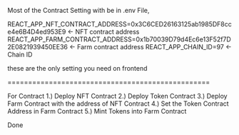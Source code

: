 Most of the Contract Setting with be in .env File,

REACT_APP_NFT_CONTRACT_ADDRESS=0x3C6CED26163125ab1985DF8cce4e6B4D4ed953E9 <- NFT contract address
REACT_APP_FARM_CONTRACT_ADDRESS=0x1b70039D79d4Ec6e13F52f7D2E0821939450EE36 <- Farm contract address
REACT_APP_CHAIN_ID=97 <- Chain ID

these are the only setting you need on frontend

=================================================

For Contract
1.) Deploy NFT Contract
2.) Deploy Token Contract
3.) Deploy Farm Contract with the address of NFT Contract
4.) Set the Token Contract Address in Farm Contract
5.) Mint Tokens into Farm Contract

Done
